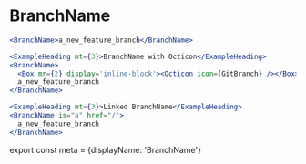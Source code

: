 
# BranchName

```.jsx
<BranchName>a_new_feature_branch</BranchName>

<ExampleHeading mt={3}>BranchName with Octicon</ExampleHeading>
<BranchName>
  <Box mr={2} display='inline-block'><Octicon icon={GitBranch} /></Box>
  a_new_feature_branch
</BranchName>

<ExampleHeading mt={3}>Linked BranchName</ExampleHeading>
<BranchName is="a" href="/">
  a_new_feature_branch
</BranchName>
```

export const meta = {displayName: 'BranchName'}

